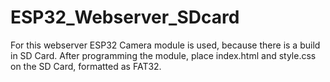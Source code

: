 # ESP32_Webserver_SDcard
For this webserver ESP32 Camera module is used, because there is a build in SD Card.
After programming the module, place index.html and style.css on the SD Card, formatted as FAT32.
